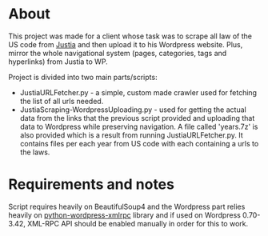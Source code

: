 # About

This project was made for a client whose task was to scrape all law of the US code from [Justia](https://www.justia.com/) and then upload it to his Wordpress website. Plus, mirror the whole navigational system (pages, categories, tags and hyperlinks) from Justia to WP. 

Project is divided into two main parts/scripts:
 - JustiaURLFetcher.py - a simple, custom made crawler used for fetching the list of all urls needed.
 - JustiaScraping-WordpressUploading.py - used for getting the actual data from the links that the previous script provided and uploading that data to Wordpress while preserving navigation.
A file called 'years.7z' is also provided which is a result from running JustiaURLFetcher.py. It contains files per each year from US code with each containing a urls to the laws.

# Requirements and notes
Script requires heavily on BeautifulSoup4 and the Wordpress part relies heavily on [python-wordpress-xmlrpc](https://python-wordpress-xmlrpc.readthedocs.io/en/latest/) library and if used on Wordpress 0.70-3.42, XML-RPC API should be enabled manually in order for this to work. 
